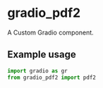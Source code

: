 
# gradio_pdf2
A Custom Gradio component.

## Example usage

```python
import gradio as gr
from gradio_pdf2 import pdf2
```
